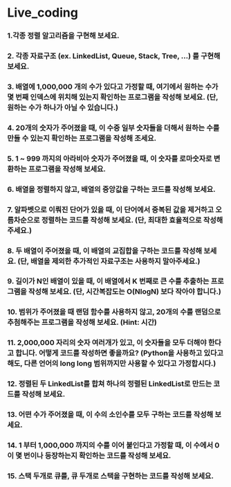 # Live_coding

### 1.각종 정렬 알고리즘을 구현해 보세요.
### 2. 각종 자료구조 (ex. LinkedList, Queue, Stack, Tree, ...) 를 구현해 보세요.
### 3. 배열에 1,000,000 개의 수가 있다고 가정할 때, 여기에서 원하는 수가 몇 번째 인덱스에 위치해 있는지 확인하는 프로그램을 작성해 보세요. (단, 원하는 수가 하나가 아닐 수 있습니다.)
### 4. 20개의 숫자가 주어졌을 때, 이 수중 일부 숫자들을 더해서 원하는 수를 만들 수 있는지 확인하는 프로그램을 작성해 조세요.
### 5. 1 ~ 999 까지의 아라비아 숫자가 주어졌을 때, 이 숫자를 로마숫자로 변환하는 프로그램을 작성해 보세요.
### 6. 배열을 정렬하지 않고, 배열의 중앙값을 구하는 코드를 작성해 보세요.
### 7. 알파벳으로 이뤄진 단어가 있을 때, 이 단어에서 중복된 값을 제거하고 오름차순으로 정렬하는 코드를 작성해 보세요. (단, 최대한 효율적으로 작성해 주세요.)
### 8. 두 배열이 주어졌을 때, 이 배열의 교**집합**을 구하는 코드를 작성해 보세요. (단, 배열을 제외한 추가적인 자료구조는 사용하지 말아주세요.)
### 9. 길이가 N인 배열이 있을 때, 이 배열에서 K 번째로 큰 수를 추출하는 프로그램을 작성해 보세요. (단, 시간복잡도는 O(NlogN) 보다 작아야 합니다.)
### 10. 범위가 주어졌을 때 랜덤 함수를 사용하지 않고, 20개의 수를 랜덤으로 추첨해주는 프로그램을 작성해 보세요. (Hint: 시간)
### 11. 2,000,000 자리의 숫자 여러개가 있고, 이 숫자들을 모두 더해야 한다고 합니다. 어떻게 코드를 작성하면 좋을까요? (Python을 사용하고 있다고 해도, 다른 언어의 long long 범위까지만 사용할 수 있다고 가정합시다.)
### 12. 정렬된 두 LinkedList를 합쳐 하나의 정렬된 LinkedList로 만드는 코드를 작성해 보세요.
### 13. 어떤 수가 주어졌을 때, 이 수의 소인수를 모두 구하는 코드를 작성해 보세요.
### 14. 1 부터 1,000,000 까지의 수를 이어 붙인다고 가정할 때, 이 수에서 0이 몇 번이나 등장하는지 확인하는 코드를 작성해 보세요.
### 15. 스택 두개로 큐를, 큐 두개로 스택을 구현하는 코드를 작성해 보세요.